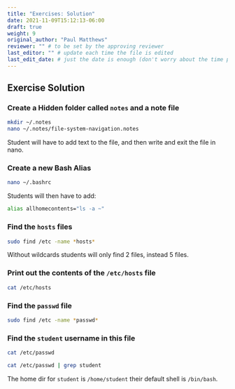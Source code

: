 ```yaml
---
title: "Exercises: Solution"
date: 2021-11-09T15:12:13-06:00
draft: true
weight: 9
original_author: "Paul Matthews" 
reviewer: "" # to be set by the approving reviewer
last_editor: "" # update each time the file is edited
last_edit_date: # just the date is enough (don't worry about the time portion)
---
```


## Exercise Solution

### Create a Hidden folder called `notes` and a note file

```bash
mkdir ~/.notes
nano ~/.notes/file-system-navigation.notes
```

Student will have to add text to the file, and then write and exit the file in nano.

### Create a new Bash Alias

```bash
nano ~/.bashrc
```

Students will then have to add:
```bash
alias allhomecontents="ls -a ~"
```

### Find the `hosts` files

```bash
sudo find /etc -name *hosts*
```

Without wildcards students will only find 2 files, instead 5 files.

### Print out the contents of the `/etc/hosts` file

```bash
cat /etc/hosts
```

### Find the `passwd` file

```bash
sudo find /etc -name *passwd*
```

### Find the `student` username in this file

```bash
cat /etc/passwd
```

```bash
cat /etc/passwd | grep student
```

The home dir for `student` is `/home/student` their default shell is `/bin/bash`.